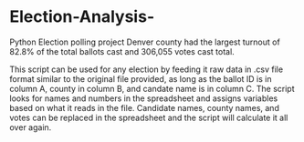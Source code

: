 # Election-Analysis-
Python Election polling project 
Denver county had the largest turnout of 82.8% of the total ballots cast and 306,055 votes cast total.



This script can be used for any election by feeding it raw data in .csv file format similar to the original file provided,
as long as the ballot ID is in column A, county in column B, and candate name is in column C.
The script looks for names and numbers in the spreadsheet and assigns variables based on what it reads in the file. 
Candidate names, county names, and votes can be replaced in the spreadsheet and the script will calculate it all over again.
